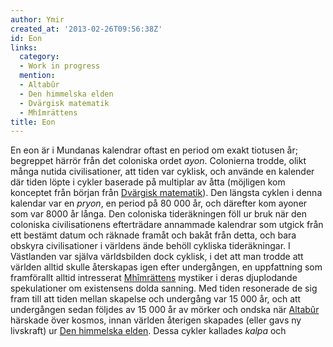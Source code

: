 ```yaml
---
author: Ymir
created_at: '2013-02-26T09:56:38Z'
id: Eon
links:
  category:
  - Work in progress
  mention:
  - Altabûr
  - Den himmelska elden
  - Dvärgisk matematik
  - Mhîmrättens
title: Eon
---
```


En eon är i Mundanas kalendrar oftast en period om exakt tiotusen år; begreppet härrör från det
coloniska ordet *ayon*. Colonierna trodde, olikt många nutida civilisationer, att tiden var cyklisk,
och använde en kalender där tiden löpte i cykler baserade på multiplar av åtta (möjligen kom
konceptet från början från [Dvärgisk matematik]). Den längsta cyklen i denna kalendar var en
*pryon*, en period på 80 000 år, och därefter kom ayoner som var 8000 år långa. Den coloniska
tideräkningen föll ur bruk när den coloniska civilisationens efterträdare annammade kalendrar som
utgick från ett bestämt datum och räknade framåt och bakåt från detta, och bara obskyra
civilisationer i världens ände behöll cykliska tideräkningar. I Västlanden var själva världsbilden
dock cyklisk, i det att man trodde att världen alltid skulle återskapas igen efter undergången, en
uppfattning som framförallt alltid intresserat [Mhîmrättens] mystiker i deras djuplodande
spekulationer om existensens dolda sanning. Med tiden resonerade de sig fram till att tiden mellan
skapelse och undergång var 15 000 år, och att undergången sedan följdes av 15 000 år av mörker och
ondska när [Altabûr] härskade över kosmos, innan världen återigen skapades (eller gavs ny livskraft)
ur [Den himmelska elden]. Dessa cykler kallades *kalpa* och

  [Dvärgisk matematik]: Dvärgisk_matematik
  [Mhîmrättens]: Mhîmrättens
  [Altabûr]: Altabûr
  [Den himmelska elden]: Den_himmelska_elden